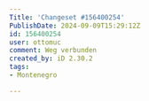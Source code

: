 ```yaml
---
Title: 'Changeset #156400254'
PublishDate: 2024-09-09T15:29:12Z
id: 156400254
user: ottomuc
comment: Weg verbunden
created_by: iD 2.30.2
tags:
- Montenegro

---
```

